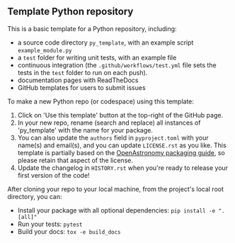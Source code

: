 Template Python repository
--------------------------

This is a basic template for a Python repository, including:
- a source code directory `py_template`, with an example script `example_module.py` 
- a `test` folder for writing unit tests, with an example file
- continuous integration (the `.github/workflows/test.yml` file sets the tests in the `test` folder to run on each push).
- documentation pages with ReadTheDocs
- GitHub templates for users to submit issues

To make a new Python repo (or codespace) using this template:
1) Click on 'Use this template' button at the top-right of the GitHub page. 
2) In your new repo, rename (search and replace) all instances of 'py_template' with the name for your package. 
3) You can also update the `authors` field in `pyproject.toml` with your name(s) and email(s), and you can update `LICENSE.rst` as you like. This template is partially based on the [OpenAstronomy packaging guide](https://github.com/OpenAstronomy/packaging-guide), so please retain that aspect of the license.
4) Update the changelog in `HISTORY.rst` when you're ready to release your first version of the code!

After cloning your repo to your local machine, from the project's local root directory, you can:
- Install your package with all optional dependencies: 
`pip install -e ".[all]"`
- Run your tests:
`pytest`
- Build your docs:
`tox -e build_docs`
